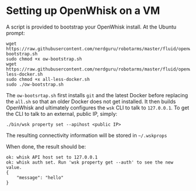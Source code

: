 # Setting up OpenWhisk on a VM
A script is provided to bootstrap your OpenWhisk install.  At the Ubuntu prompt:

```
wget https://raw.githubusercontent.com/nerdguru/robotarms/master/fluid/openwhisk/vm/ow-bootstrap.sh
sudo chmod +x ow-bootstrap.sh
wget https://raw.githubusercontent.com/nerdguru/robotarms/master/fluid/openwhisk/vm/all-less-docker.sh
sudo chmod +x all-less-docker.sh
sudo ./ow-bootstrap.sh
```
The `ow-bootsrtap.sh` first installs `git` and the latest Docker before replacing the `all.sh` so that an older Docker does not get installed.  It then builds OpenWhisk and ultimately configures the `wsk` CLI to talk to `127.0.0.1`.  To get the CLI to talk to an external, public IP, simply:

```
./bin/wsk property set --apihost <public IP>
```

The resulting connectivity information will be stored in `~/.wskprops`

When done, the result should be:

```
ok: whisk API host set to 127.0.0.1
ok: whisk auth set. Run 'wsk property get --auth' to see the new value.
{
    "message": "hello"
}
```
